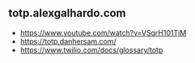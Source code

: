 ## totp.alexgalhardo.com

- https://www.youtube.com/watch?v=VSqrH101TjM
- https://totp.danhersam.com/
- https://www.twilio.com/docs/glossary/totp